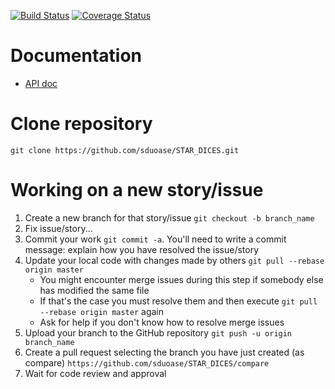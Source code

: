 [![Build Status](https://travis-ci.org/sduoase/STAR_DICES.svg?branch=master)](https://travis-ci.org/sduoase/STAR_DICES)
[![Coverage Status](https://coveralls.io/repos/github/sduoase/STAR_DICES/badge.svg?branch=master)](https://coveralls.io/github/sduoase/STAR_DICES?branch=master)
# Documentation
* [API doc](https://docs.google.com/spreadsheets/d/1B6I-gnoz-LEUB3Nxu2pnc9xj-iwYfOphf2pOYdGjRVQ/edit?usp=sharing)

# Clone repository
`git clone https://github.com/sduoase/STAR_DICES.git`

# Working on a new story/issue
1. Create a new branch for that story/issue `git checkout -b branch_name`
2. Fix issue/story...
3. Commit your work `git commit -a`. You'll need to write a commit message: explain how you have resolved the issue/story
4. Update your local code with changes made by others `git pull --rebase origin master`
    * You might encounter merge issues during this step if somebody else has modified the same file
    * If that's the case you must resolve them and then execute `git pull --rebase origin master` again
    * Ask for help if you don't know how to resolve merge issues
5. Upload your branch to the GitHub repository `git push -u origin branch_name`
6. Create a pull request selecting the branch you have just created (as compare) `https://github.com/sduoase/STAR_DICES/compare`
7. Wait for code review and approval

